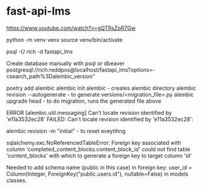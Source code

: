 # fast-api-lms
https://www.youtube.com/watch?v=gQTRsZpR7Gw

python -m venv venv
source venv/bin/activate

psql -U rich -d fastapi_lms

Create database manually with psql or dbeaver
postgresql://rich:reddpos@localhost/fastapi_lms?options=-csearch_path%3Dalembic_version"

poetry add alembic
alembic init alembic - creates alembic directory
alembic revision --autogenerate - to generate versions/<migration_file>.py
alembic upgrade head - to do migration, runs the generated file above

ERROR [alembic.util.messaging] Can't locate revision identified by 'e11a3532ec28'
FAILED: Can't locate revision identified by 'e11a3532ec28':

alembic revision -m "initial" - to reset eveytihng

sqlalchemy.exc.NoReferencedTableError: Foreign key associated with column 'completed_content_blocks.content_block_id'
could not find table 'content_blocks' with which to generate a foreign key to target column 'id'

Needed to add schema name (public in this case) in foreign key:
user_id = Column(Integer, ForeignKey("public.users.id"), nullable=False) in models classes.